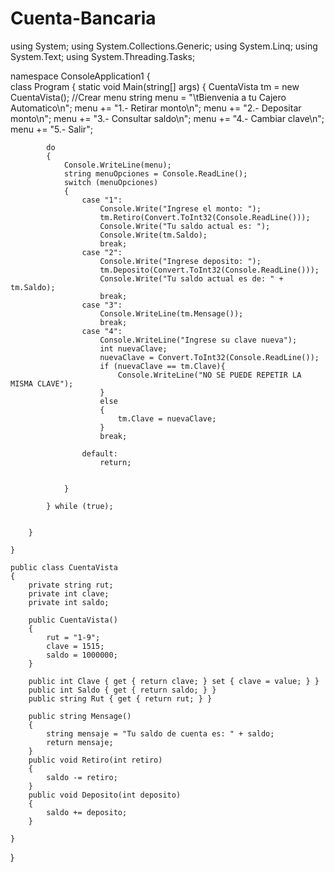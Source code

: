 # Cuenta-Bancaria
using System;
using System.Collections.Generic;
using System.Linq;
using System.Text;
using System.Threading.Tasks;

namespace ConsoleApplication1
{   
    class Program
    {
        static void Main(string[] args)
        {
            CuentaVista tm = new CuentaVista();
            //Crear menu
            string menu = "\tBienvenia a tu Cajero Automatico\n";
            menu += "1.- Retirar monto\n";
            menu += "2.- Depositar monto\n";
            menu += "3.- Consultar saldo\n";
            menu += "4.- Cambiar clave\n";
            menu += "5.- Salir";

            do
            {
                Console.WriteLine(menu);
                string menuOpciones = Console.ReadLine();
                switch (menuOpciones)
                {
                    case "1":
                        Console.Write("Ingrese el monto: ");
                        tm.Retiro(Convert.ToInt32(Console.ReadLine()));
                        Console.Write("Tu saldo actual es: ");
                        Console.Write(tm.Saldo);
                        break;
                    case "2":
                        Console.Write("Ingrese deposito: ");
                        tm.Deposito(Convert.ToInt32(Console.ReadLine()));
                        Console.Write("Tu saldo actual es de: " + tm.Saldo);
                        break;
                    case "3":
                        Console.WriteLine(tm.Mensage());
                        break;
                    case "4":
                        Console.WriteLine("Ingrese su clave nueva");
                        int nuevaClave;
                        nuevaClave = Convert.ToInt32(Console.ReadLine());
                        if (nuevaClave == tm.Clave){
                            Console.WriteLine("NO SE PUEDE REPETIR LA MISMA CLAVE");
                        }
                        else
                        {
                            tm.Clave = nuevaClave;
                        }
                        break;
                    
                    default:
                        return;

                        
                }

            } while (true);

           
        }

    }

    public class CuentaVista
    {
        private string rut;
        private int clave;
        private int saldo;

        public CuentaVista()
        {
            rut = "1-9";
            clave = 1515;
            saldo = 1000000;
        }

        public int Clave { get { return clave; } set { clave = value; } }
        public int Saldo { get { return saldo; } }
        public string Rut { get { return rut; } }

        public string Mensage()
        {
            string mensaje = "Tu saldo de cuenta es: " + saldo;
            return mensaje;
        }
        public void Retiro(int retiro)
        {
            saldo -= retiro;
        }
        public void Deposito(int deposito)
        {
            saldo += deposito;
        }

    }
}
